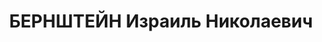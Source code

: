 ---
title: БЕРНШТЕЙН Израиль Николаевич
description: 'Род. в 1901, г. Витебск, еврей, обр.: высшее (юридическое). Проживал:
  г. Новосибирск. Начальник строительства и директор завода № 153 им. В. П. Чкалова

  Арестован 07.07.1937. Обв. в "участии в троцкистко-диверсионной организации" (ст.
  58-7-8-11 УК РСФСР). Приговор: ВК ВС СССР, 01.11.1937 – ВМН. Расстрелян 01.11.1937,
  в г. Новосибирске.

  Реабилитирован 06.04.1957'
---
